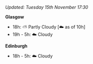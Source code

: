 *Updated: Tuesday 15th November 17:30*

**Glasgow**

* 18h: :partly_sunny: Partly Cloudy [:cloud: as of 10h]
* 19h - 5h: :cloud: Cloudy

**Edinburgh**

* 18h - 5h: :cloud: Cloudy
